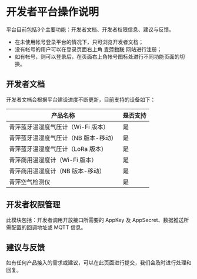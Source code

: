 # 开发者平台操作说明

平台目前包括3个主要功能：开发者文档、开发者权限信息、建议与反馈。

- 在未使用帐号登录平台的情况下，只可浏览开发者文档；
- 没有帐号的用户可以在登录页面右上角 [青萍物联](https://qingpingiot.com/) 网站进行注册；
- 如有帐号，则可以登录后，在页面右上角帐号图标处进行不同功能页面的切换。

## 开发者文档

开发者文档会根据平台建设进度不断更新，目前支持的设备如下：

| 产品名称                             | 是否支持 |
| ------------------------------------ | -------- |
| 青萍蓝牙温湿度气压计（Wi-Fi 版本）   | 是       |
| 青萍蓝牙温湿度气压计（NB 版本-移动） | 是       |
| 青萍蓝牙温湿度气压计（LoRa 版本）    | 是       |
| 青萍商用温湿度计（Wi-Fi 版本）       | 是       |
| 青萍商用温湿度计（NB 版本-移动）     | 是       |
| 青萍空气检测仪                       | 是       |

## 开发者权限管理

此模块包括：开发者调用开放接口所需要的 AppKey 及 AppSecret、数据推送所需配置的回调地址或 MQTT 信息。

## 建议与反馈

如有任何产品接入的需求或建议，可以在此页面进行提交，我们会及时进行处理和回复。
